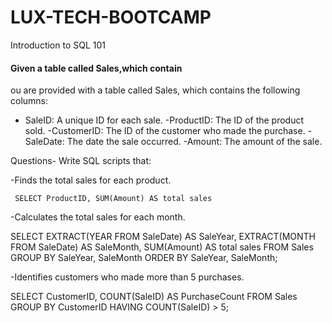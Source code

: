 # LUX-TECH-BOOTCAMP
Introduction to SQL 101
#### Given a table called Sales,which contain
 ou are provided with a table called Sales, which contains the following columns:
- SaleID: A unique ID for each sale.
-ProductID: The ID of the product sold.
-CustomerID: The ID of the customer who made the purchase.
-SaleDate: The date the sale occurred.
-Amount: The amount of the sale.

Questions- Write SQL scripts that:

-Finds the total sales for each product.

     SELECT ProductID, SUM(Amount) AS total sales

-Calculates the total sales for each month.

SELECT 
    EXTRACT(YEAR FROM SaleDate) AS SaleYear, 
    EXTRACT(MONTH FROM SaleDate) AS SaleMonth, 
    SUM(Amount) AS total sales
FROM Sales
GROUP BY SaleYear, SaleMonth
ORDER BY SaleYear, SaleMonth;


-Identifies customers who made more than 5 purchases.

SELECT CustomerID, COUNT(SaleID) AS PurchaseCount
FROM Sales
GROUP BY CustomerID
HAVING COUNT(SaleID) > 5;

